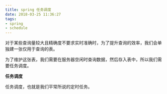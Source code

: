 ```yaml
---
title: spring 任务调度
date: 2018-03-25 11:36:27
tags:
- spring
- schedule
---
```


对于某些查询量较大且精确度不要求实时准确时，为了提升查询的效率，我们会单独建一张仅用于查询的表。

为了维护这张表，我们需要在服务器空闲时查询数据，然后存入表中，所以我们需要任务调度。

<!-- more -->

**任务调度**

任务调度，也就是我们平常所说的定时任务。

